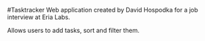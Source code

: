 #Tasktracker
Web application created by David Hospodka for a job interview at Eria Labs. 

Allows users to add tasks, sort and filter them. 
